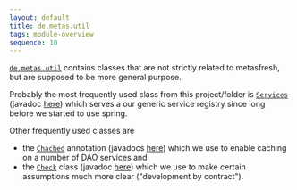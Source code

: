 ```yaml
---
layout: default
title: de.metas.util
tags: module-overview
sequence: 10
---
```


[`de.metas.util`](https://github.com/metasfresh/metasfresh/tree/master/de.metas.util) contains classes that are not strictly related to metasfresh, but are supposed to be more general purpose. 

Probably the most frequently used class from this project/folder is [`Services`](https://github.com/metasfresh/metasfresh/blob/master/de.metas.util/src/main/java/org/adempiere/util/Services.java) 
(javadoc [here](http://metasfresh.com/javadoc/metasfresh-master/org/adempiere/util/Services.html)) which serves a our generic service registry since long before we started to use spring. 

Other frequently used classes are

* the [`Chached`](https://github.com/metasfresh/metasfresh/blob/master/de.metas.util/src/main/java/org/adempiere/util/proxy/Cached.java) annotation 
(javadocs [here](http://metasfresh.com/javadoc/metasfresh-master/org/adempiere/util/proxy/Cached.html)) which we use to enable caching on a number of DAO services and 
* the [`Check`](https://github.com/metasfresh/metasfresh/blob/master/de.metas.util/src/main/java/org/adempiere/util/Check.java) class 
(javadoc [here](http://metasfresh.com/javadoc/metasfresh-master/org/adempiere/util/Check.html)) which we use to make certain assumptions much more clear ("development by contract").
